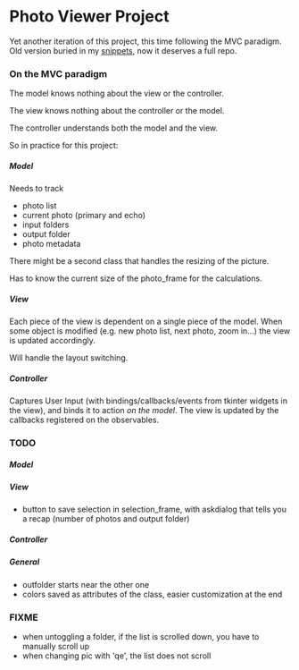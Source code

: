 # Photo Viewer Project

Yet another iteration of this project, this time following the MVC paradigm. Old version buried in my [snippets](https://github.com/Pitrified/snippet/tree/master/photo-viewer), now it deserves a full repo.

### On the MVC paradigm

The model knows nothing about the view or the controller.

The view knows nothing about the controller or the model.

The controller understands both the model and the view.

So in practice for this project:

##### Model
Needs to track 
* photo list
* current photo (primary and echo)
* input folders
* output folder
* photo metadata

There might be a second class that handles the resizing of the picture.

Has to know the current size of the photo\_frame for the calculations.

##### View
Each piece of the view is dependent on a single piece of the model. When some object is modified (e.g. new photo list, next photo, zoom in...) the view is updated accordingly.

Will handle the layout switching.

##### Controller
Captures User Input (with bindings/callbacks/events from tkinter widgets in the view), and binds it to action *on the model*. The view is updated by the callbacks registered on the observables.

### TODO
##### Model
##### View
* button to save selection in selection\_frame, with askdialog that tells you a recap (number of photos and output folder)
##### Controller
##### General
* outfolder starts near the other one
* colors saved as attributes of the class, easier customization at the end
### FIXME
* when untoggling a folder, if the list is scrolled down, you have to manually scroll up
* when changing pic with 'qe', the list does not scroll
